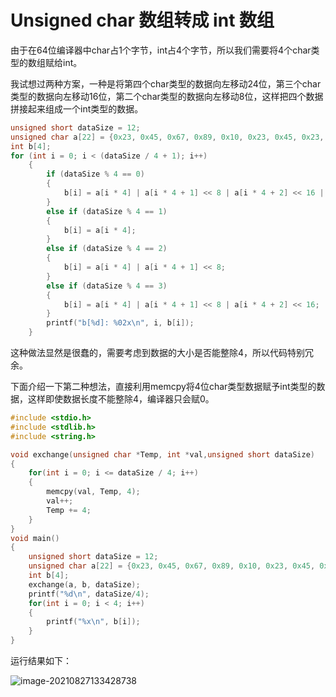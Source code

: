 # Unsigned char 数组转成 int 数组

由于在64位编译器中char占1个字节，int占4个字节，所以我们需要将4个char类型的数组赋给int。

我试想过两种方案，一种是将第四个char类型的数据向左移动24位，第三个char类型的数据向左移动16位，第二个char类型的数据向左移动8位，这样把四个数据拼接起来组成一个int类型的数据。

```c
unsigned short dataSize = 12;
unsigned char a[22] = {0x23, 0x45, 0x67, 0x89, 0x10, 0x23, 0x45, 0x23, 0x45, 0x67, 0x89, 0x10};
int b[4];
for (int i = 0; i < (dataSize / 4 + 1); i++)
    {
        if (dataSize % 4 == 0)
        {
            b[i] = a[i * 4] | a[i * 4 + 1] << 8 | a[i * 4 + 2] << 16 | a[i * 4 + 3] << 24;
        }
        else if (dataSize % 4 == 1)
        {
            b[i] = a[i * 4];
        }
        else if (dataSize % 4 == 2)
        {
            b[i] = a[i * 4] | a[i * 4 + 1] << 8;
        }
        else if (dataSize % 4 == 3)
        {
            b[i] = a[i * 4] | a[i * 4 + 1] << 8 | a[i * 4 + 2] << 16;
        }
        printf("b[%d]: %02x\n", i, b[i]);
    }
```

这种做法显然是很蠢的，需要考虑到数据的大小是否能整除4，所以代码特别冗余。

下面介绍一下第二种想法，直接利用memcpy将4位char类型数据赋予int类型的数据，这样即使数据长度不能整除4，编译器只会赋0。

```c
#include <stdio.h>
#include <stdlib.h>
#include <string.h>

void exchange(unsigned char *Temp, int *val,unsigned short dataSize)
{
    for(int i = 0; i <= dataSize / 4; i++)
    {
        memcpy(val, Temp, 4);
        val++;
        Temp += 4;
    }
}
void main()
{
    unsigned short dataSize = 12;
    unsigned char a[22] = {0x23, 0x45, 0x67, 0x89, 0x10, 0x23, 0x45, 0x23, 0x45, 0x67, 0x89, 0x10};
    int b[4];
    exchange(a, b, dataSize);
    printf("%d\n", dataSize/4);
    for(int i = 0; i < 4; i++)
    {
        printf("%x\n", b[i]);
    }
}
```

运行结果如下：

![image-20210827133428738](http://qyateyap7.hn-bkt.clouddn.com/img/image-20210827133428738.png)

